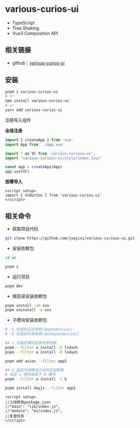 # various-curios-ui

- TypeScript 
- Tree Shaking
- Vue3 Composition API

## 相关链接

- github：[various-curios-ui](https://github.com/jueyixi/various-curious-ui)

## 安装

```bash
pnpm i various-curios-ui
# or
npm install various-curios-ui
# or
yarn add various-curios-ui
```

注册导入组件

**全局注册**

```ts
import { createApp } from 'vue'
import App from './App.vue'

import * as VC from 'various-curious-ui';
import "various-curious-ui/style/index.less"

const app = createApp(App)
app.use(VC)
```

**按需导入**

```vue
<script setup>
import { VcButton } from 'various-curios-ui'
</script>
```

## 相关命令

- 获取项目代码

```sh
git clone https://github.com/jueyixi/various-curious-ui.git
```

- 安装依赖包

```sh
cd vc

pnpm i
```

- 运行项目

```sh
pnpm dev
```

- 根目录安装依赖包

```sh
pnpm install -wD xxx
pnpm uninstall -w xxx
```

- 子模块安装依赖包

```sh
# -S 安装到正式依赖(dependencies)
# -D 安装到开发依赖(devDependencies)

## 1.为指定模块安装外部依赖
pnpm --filter a install -S lodash 
pnpm --filter a install -D lodash

pnpm add axios --filter app2

## 2.指定内部模块之间的互相依赖
# 指定 a 模块依赖于 b 模块
pnpm --filter a install -S b

pnpm install dayjs --filter app2
```

<div>

```vue
<script setup>
//上线修改package.json
//"main": "lib/index.js",
//"module": "es/index.js",
//复盘任务
</script>
```

</div>
